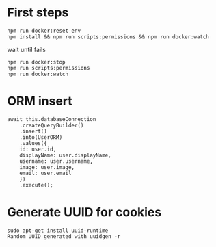 # First steps

```
npm run docker:reset-env
npm install && npm run scripts:permissions && npm run docker:watch
```

wait until fails

```
npm run docker:stop
npm run scripts:permissions
npm run docker:watch
```

# ORM insert

```
await this.databaseConnection
    .createQueryBuilder()
    .insert()
    .into(UserORM)
    .values({
    id: user.id,
    displayName: user.displayName,
    username: user.username,
    image: user.image,
    email: user.email
    })
    .execute();
```

# Generate UUID for cookies

```
sudo apt-get install uuid-runtime
Random UUID generated with uuidgen -r
```

